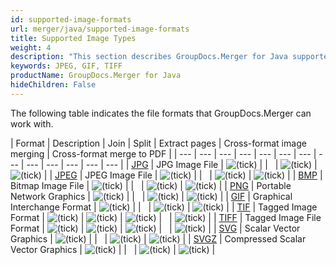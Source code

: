 ```yaml
---
id: supported-image-formats
url: merger/java/supported-image-formats
title: Supported Image Types
weight: 4
description: "This section describes GroupDocs.Merger for Java supported image types. The Library supports JPEG, GIF, TIFF and many more."
keywords: JPEG, GIF, TIFF
productName: GroupDocs.Merger for Java
hideChildren: False
---
```

The following table indicates the file formats that GroupDocs.Merger can work with.

| Format | Description | Join | Split | Extract pages | Cross-format image merging | Cross-format merge to PDF |
| --- | --- | --- | --- | --- | --- | --- | --- | --- | --- | --- | --- | --- |
| [JPG](https://docs.fileformat.com/image/jpeg/) | JPG Image File | ![(tick)](/merger/net/images/check.png) |   |   | ![(tick)](/merger/net/images/check.png) | ![(tick)](/merger/net/images/check.png) |
| [JPEG](https://docs.fileformat.com/image/jpeg/) | JPEG Image File | ![(tick)](/merger/net/images/check.png) |   |   | ![(tick)](/merger/net/images/check.png) | ![(tick)](/merger/net/images/check.png) |
| [BMP](https://docs.fileformat.com/image/bmp/) | Bitmap Image File | ![(tick)](/merger/net/images/check.png) |   |   | ![(tick)](/merger/net/images/check.png) | ![(tick)](/merger/net/images/check.png) |
| [PNG](https://docs.fileformat.com/image/png/) | Portable Network Graphics | ![(tick)](/merger/net/images/check.png) |   |   | ![(tick)](/merger/net/images/check.png) | ![(tick)](/merger/net/images/check.png) |
| [GIF](https://docs.fileformat.com/image/gif/) | Graphical Interchange Format | ![(tick)](/merger/net/images/check.png) |   |   | ![(tick)](/merger/net/images/check.png) | ![(tick)](/merger/net/images/check.png) |
| [TIF](https://docs.fileformat.com/image/tiff/) | Tagged Image Format | ![(tick)](/merger/net/images/check.png) | ![(tick)](/merger/net/images/check.png) | ![(tick)](/merger/net/images/check.png) |   | ![(tick)](/merger/net/images/check.png) |
| [TIFF](https://docs.fileformat.com/image/tiff/) | Tagged Image File Format | ![(tick)](/merger/net/images/check.png) | ![(tick)](/merger/net/images/check.png) | ![(tick)](/merger/net/images/check.png) |   | ![(tick)](/merger/net/images/check.png) |
| [SVG](https://docs.fileformat.com/image/svg/) | Scalar Vector Graphics | ![(tick)](/merger/net/images/check.png) |   |   | ![(tick)](/merger/net/images/check.png) | ![(tick)](/merger/net/images/check.png) |
| [SVGZ](https://docs.fileformat.com/image/svgz/) | Compressed Scalar Vector Graphics | ![(tick)](/merger/net/images/check.png) |   |   | ![(tick)](/merger/net/images/check.png) | ![(tick)](/merger/net/images/check.png) |

